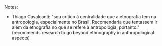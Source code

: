 Notes:

- Thiago Cavalcanti:
"sou crítico à centralidade que a etnografia tem na antropologia, especialmente no Brasil. Recomendaria que tentassem ir além da etnografia no que se refere à antropologia, portanto."
(recommends research to go beyond ethnography in anthropological aspects)
